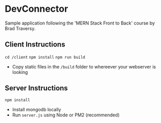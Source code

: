# DevConnector

Sample application following the 'MERN Stack Front to Back' course by Brad Traversy.

## Client Instructions

`cd /client`
`npm install`
`npm run build`

- Copy static files in the `/build` folder to whereever your webserver is looking

## Server Instructions

`npm install`

- Install mongodb locally
- Run `server.js` using Node or PM2 (recommended)
